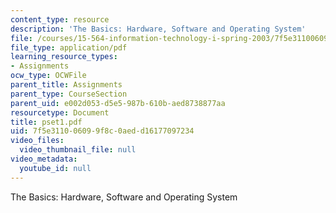 ```yaml
---
content_type: resource
description: 'The Basics: Hardware, Software and Operating System'
file: /courses/15-564-information-technology-i-spring-2003/7f5e311006099f8c0aedd16177097234_pset1.pdf
file_type: application/pdf
learning_resource_types:
- Assignments
ocw_type: OCWFile
parent_title: Assignments
parent_type: CourseSection
parent_uid: e002d053-d5e5-987b-610b-aed8738877aa
resourcetype: Document
title: pset1.pdf
uid: 7f5e3110-0609-9f8c-0aed-d16177097234
video_files:
  video_thumbnail_file: null
video_metadata:
  youtube_id: null
---
```

The Basics: Hardware, Software and Operating System

